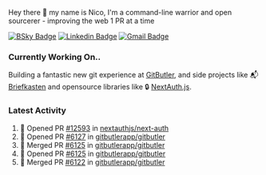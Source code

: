 
Hey there 👋 my name is Nico, I'm a command-line warrior and open sourcerer - improving the web 1 PR at a time

[![BSky Badge](https://img.shields.io/badge/-%20%40ndo.dev%20-%200285FF?style=flat-square&logo=bluesky&color=%23161e27)](https://bsky.app/profile/ndo.dev) [![Linkedin Badge](https://img.shields.io/badge/-ndom91-blue?style=flat-square&logo=Linkedin&logoColor=white&link=https://www.linkedin.com/in/ndom91/)](https://www.linkedin.com/in/ndom91/) [![Gmail Badge](https://img.shields.io/badge/-yo@ndo.dev-c14438?style=flat-square&logo=mail.ru&logoColor=white&link=mailto:yo@ndo.dev)](mailto:yo@ndo.dev)

### Currently Working On..

Building a fantastic new git experience at [GitButler](https://github.com/gitbutlerapp), and side projects like 📬 [Briefkasten](https://briefkastenhq.com) and opensource libraries like 🔒 [NextAuth.js](https://github.com/nextauthjs/next-auth).

<!--START_SECTION_PROFILE_VIEWS:readme-info-->
<!--END_SECTION_PROFILE_VIEWS:readme-info-->

<!--START_SECTION_DAILY_COMMIT:readme-info-->
<!--END_SECTION_DAILY_COMMIT:readme-info-->

<!--START_SECTION_WEEKLY_COMMIT:readme-info-->
<!--END_SECTION_WEEKLY_COMMIT:readme-info-->

### Latest Activity

<!--START_SECTION:activity-->
1. 💪 Opened PR [#12593](https://github.com/nextauthjs/next-auth/pull/12593) in [nextauthjs/next-auth](https://github.com/nextauthjs/next-auth)
2. 💪 Opened PR [#6127](https://github.com/gitbutlerapp/gitbutler/pull/6127) in [gitbutlerapp/gitbutler](https://github.com/gitbutlerapp/gitbutler)
3. 🎉 Merged PR [#6125](https://github.com/gitbutlerapp/gitbutler/pull/6125) in [gitbutlerapp/gitbutler](https://github.com/gitbutlerapp/gitbutler)
4. 💪 Opened PR [#6125](https://github.com/gitbutlerapp/gitbutler/pull/6125) in [gitbutlerapp/gitbutler](https://github.com/gitbutlerapp/gitbutler)
5. 🎉 Merged PR [#6122](https://github.com/gitbutlerapp/gitbutler/pull/6122) in [gitbutlerapp/gitbutler](https://github.com/gitbutlerapp/gitbutler)
<!--END_SECTION:activity-->

